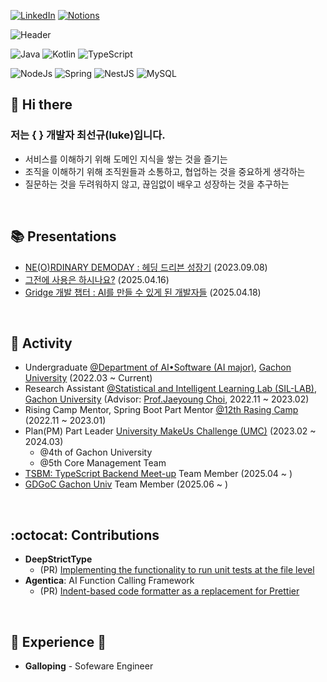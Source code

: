 [![LinkedIn](https://img.shields.io/badge/LinkedIn-0077b5?style=flat-square&logo=linkedin&logoColor=white)](https://www.linkedin.com/in/sunkyu-choi-59466527b/)
[![Notions](https://img.shields.io/badge/PORTFOLIO(Korean)-000000?style=flat-square&logo=Notion&logoColor=white)](https://fascinated-carp-209.notion.site/SunKyu-Choi-s-PORTFOLIO-5acffd634cc6426280b9e8bf2861b0bd?pvs=4)


![Header](https://capsule-render.vercel.app/api?type=waving&height=250&color=gradient&text=Luke&reversal=false&textBg=false&descAlign=21&descAlignY=74&fontAlignY=40&animation=fadeIn)

![Java](https://img.shields.io/badge/%20JAVA%20-FF9A00?style=flat-square&logo=&logoColor=white)
![Kotlin](https://img.shields.io/badge/%20Kotlin%20-7F52FF?style=flat-square&logo=Kotlin&logoColor=white)
![TypeScript](https://img.shields.io/badge/%20TypeScript%20-3178C6?style=flat-square&logo=TypeScript&logoColor=white)


![NodeJs](https://img.shields.io/badge/NodeJs-5FA04E?style=flat-square&logo=nodedotjs&logoColor=white)
![Spring](https://img.shields.io/badge/Spring-6DB33F?style=flat-square&logo=Spring&logoColor=white)
![NestJS](https://img.shields.io/badge/NestJs-E0234E?style=flat-square&logo=nestjs&logoColor=white)
![MySQL](https://img.shields.io/badge/MySQL-4479A1?style=flat-square&logo=MySQL&logoColor=white)



## 👋 Hi there

### 저는 { } 개발자 최선규(luke)입니다.
- 서비스를 이해하기 위해 도메인 지식을 쌓는 것을 즐기는
- 조직을 이해하기 위해 조직원들과 소통하고, 협업하는 것을 중요하게 생각하는
- 질문하는 것을 두려워하지 않고, 끊임없이 배우고 성장하는 것을 추구하는

</br>

## 📚 Presentations

- [NE(O)RDINARY DEMODAY : 헤딩 드리븐 성장기](https://demoday.neordinary.co.kr/) (2023.09.08)
- [그전에 사용은 하시나요?](https://gdg.community.dev/events/details/google-gdg-on-campus-gachon-university-seongnam-south-korea-presents-24-25-7th-connect-session/) (2025.04.16)
- [Gridge 개발 챕터 : AI를 만들 수 있게 된 개발자들](https://tech.neordinary.co.kr/ai를-만들-수-있게-된-개발자들-ed277603584f) (2025.04.18)

</br>

## 📌 Activity

- Undergraduate [@Department of AI•Software (AI major)](https://sw.gachon.ac.kr/cms/), [Gachon University](https://www.gachon.ac.kr/kor/index.do) (2022.03 ~ Current)
- Research Assistant [@Statistical and Intelligent Learning Lab (SIL-LAB)](https://sites.google.com/view/jaeyoungchoi/home), [Gachon University](https://www.gachon.ac.kr/kor/index.do) (Advisor: [Prof.Jaeyoung Choi](https://sites.google.com/view/jaeyoungchoi/people/faculty?authuser=0), 2022.11 ~ 2023.02)
- Rising Camp Mentor, Spring Boot Part Mentor [@12th Rasing Camp](https://risingcamp.com/) (2022.11 ~ 2023.01)
- Plan(PM) Part Leader [University MakeUs Challenge (UMC)](https://www.makeus.in/umc) (2023.02 ~ 2024.03)
  - @4th of Gachon University
  - @5th Core Management Team
- [TSBM: TypeScript Backend Meet-up](https://github.com/ts-backend-meetup-ts/meetup) Team Member (2025.04 ~ )
- [GDGoC Gachon Univ](https://gdg.community.dev/gdg-on-campus-gachon-university-seongnam-south-korea/) Team Member (2025.06 ~ )

</br>

## :octocat: Contributions

- **DeepStrictType**
  - (PR) [Implementing the functionality to run unit tests at the file level](https://github.com/kakasoo/DeepStrictTypes/pull/8)
- **Agentica**: AI Function Calling Framework
  - (PR) [Indent-based code formatter as a replacement for Prettier](https://github.com/wrtnlabs/agentica/pull/454)

</br>

## 💼 Experience 💼

- **Galloping** - Sofeware Engineer
